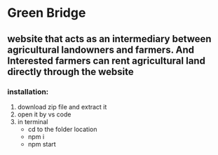 # Green Bridge
## website that acts as an intermediary between agricultural landowners and farmers. And Interested farmers can rent agricultural land directly through the website
### installation:
1. download zip file  and extract it
2. open it by vs code
3. in terminal
   - cd to the folder location
   - npm i
   - npm start
